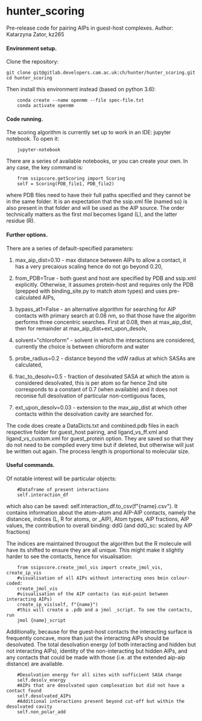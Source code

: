 # hunter_scoring

Pre-release code for pairing AIPs in guest-host complexes.
Author: Katarzyna Zator, kz265

#### Environment setup.

Clone the repository:

    git clone git@gitlab.developers.cam.ac.uk:ch/hunter/hunter_scoring.git
    cd hunter_scoring

Then install this environment instead (based on python 3.6):

        conda create --name openmm --file spec-file.txt
        conda activate openmm

#### Code running.

The scoring algorithm is currently set up to work in an IDE: jupyter notebook.
To open it:

        jupyter-notebook

There are a series of available notebooks, or you can create your own.
In any case, the key command is:

        from ssipscore.getScoring import Scoring
        self = Scoring(PDB_file1, PDB_file2)

where PDB files need to have their full paths specified and they cannot be in the same folder.
It is an expectation that the ssip.xml file (named so) is also present in that folder and will
be used as the AIP source. The order technically matters as the first mol becomes ligand (L), and the latter residue (R).

#### Further options.

There are a series of default-specified parameters:

1. max_aip_dist=0.10 - max distance between AIPs to allow a contact, it has a very precaious scaling hence do not go beyond 0.20,

2. from_PDB=True - both guest and host are specified by PDB and ssip.xml explicitly. Otherwise, it assumes protein-host and requires only the PDB (prepped with binding_site.py to match atom types) and uses pre-calculated AIPs,

3. bypass_at1=False - an alternative algorithm for searching for AIP contacts with primary search at 0.08 nm, so that those have the algoritm performs three concentric searches. First at 0.08, then at max_aip_dist, then for remainder at max_aip_dist+ext_upon_desolv,

4. solvent="chloroform" - solvent in which the interactions are considered, currently the choice is between chloroform and water

5. probe_radius=0.2 - distance beyond the vdW radius at which SASAs are calculated,

6. frac_to_desolv=0.5 - fraction of desolvated SASA at which the atom is considered desolvated, this is per atom so far hence 2nd
   site corresponds to a constant of 0.7 (when available) and it does not reconise full desolvation of particular non-contiguous faces,

7. ext_upon_desolv=0.03 - extension to the max_aip_dist at which other contacts within the desolvation cavity are searched for.

The code does create a DataDicts.txt and combined.pdb files in each respective folder for guest_host pairing, and ligand_vs_ff.xml and ligand_vs_custom.xml for guest_protein option.
They are saved so that they do not need to be compiled every time but if deleted, but otherwise will just be written out again. The process length is proportional to molecular size.

#### Useful commands.

Of notable interest will be particular objects:

        #Dataframe of present interactions
        self.interaction_df

which also can be saved: self.interaction_df.to_csv(f"{name}.csv").
It contains information about the atom-atom and AIP-AIP contacts, namely the distances, indices (L, R for atoms, or \_AIP), Atom types, AIP fractions, AIP values, the contribution to overall binding: ddG (and ddG_sc: scaled by AIP fractions)

The indices are maintained througout the algorithm but the R molecule will have its shifted to ensure they are all unique. This might make it slightly harder to see the contacts, hence for visualisation:

        from ssipscore.create_jmol_vis import create_jmol_vis, create_ip_vis
        #visualisation of all AIPs without interacting ones bein colour-coded:
        create_jmol_vis
        #visualisation of the AIP contacts (as mid-point between interacting AIPs)
        create_ip_vis(self, f"{name}")
        #this will create a .pdb and a jmol _script. To see the contacts, run
        jmol {name}_script

Additionally, because for the guest-host contacts the interacting surface is frequently concave, more than just the interacting AIPs should be desolvated. The total desolvation energy (of both interacting and hidden but not interacting AIPs), identity of the non-interacting but hidden AIPs, and any contacts that could be made with those (i.e. at the extended aip-aip distance) are available.

        #Desolvation energy for all sites with sufficient SASA change
        self.desolv_energy
        #AIPs that are desolvated upon complexation but did not have a contact found
        self.desolvated_AIPs
        #Additional interactions present beyond cut-off but within the desolvated cavity
        self.non_polar_add
